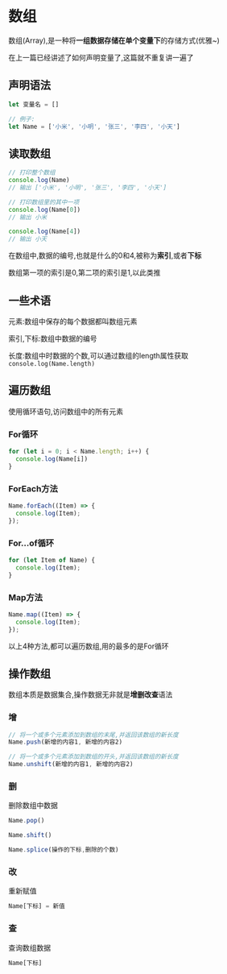 # 数组

数组(Array),是一种将**一组数据存储在单个变量下**的存储方式(优雅~)

在上一篇已经讲述了如何声明变量了,这篇就不重复讲一遍了

## 声明语法

```js
let 变量名 = []

// 例子:
let Name = ['小米', '小明', '张三', '李四', '小天']
```

## 读取数组

```js
// 打印整个数组
console.log(Name)
// 输出 ['小米', '小明', '张三', '李四', '小天']

// 打印数组里的其中一项
console.log(Name[0])
// 输出 小米

console.log(Name[4])
// 输出 小天
```

在数组中,数据的编号,也就是什么的0和4,被称为**索引**,或者**下标**

数组第一项的索引是0,第二项的索引是1,以此类推

## 一些术语

元素:数组中保存的每个数据都叫数组元素

索引,下标:数组中数据的编号

长度:数组中时数据的个数,可以通过数组的length属性获取`console.log(Name.length)`

## 遍历数组

使用循环语句,访问数组中的所有元素

### For循环

```js
for (let i = 0; i < Name.length; i++) {
  console.log(Name[i])
}
```

### ForEach方法

```js
Name.forEach((Item) => {
  console.log(Item);
});
```

### For...of循环

```js
for (let Item of Name) {
  console.log(Item);
}
```

### Map方法

```js
Name.map((Item) => {
  console.log(Item);
});
```

以上4种方法,都可以遍历数组,用的最多的是For循环

## 操作数组

数组本质是数据集合,操作数据无非就是**增删改查**语法

### 增

```js
// 将一个或多个元素添加到数组的末尾,并返回该数组的新长度
Name.push(新增的内容1, 新增的内容2)

// 将一个或多个元素添加到数组的开头,并返回该数组的新长度
Name.unshift(新增的内容1, 新增的内容2)
```

### 删

删除数组中数据

```js
Name.pop()

Name.shift()

Name.splice(操作的下标,删除的个数)
```

### 改

重新赋值

```js
Name[下标] = 新值
```

### 查

查询数组数据

```js
Name[下标]
```